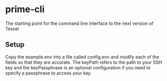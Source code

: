 # prime-cli
The starting point for the command line interface to the next version of Tessel

## Setup
Copy the example.env into a file called config.env and modify each of the fields so that they are accurate. The keyPath refers to the path to your SSH key and the keyPassphrase is an optional configuration if you need to specify a passphrase to access your key.
